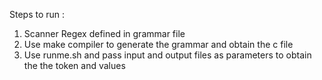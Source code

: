 Steps to run :
1. Scanner Regex defined in grammar file
2. Use make compiler to generate the grammar and obtain the c file
3. Use runme.sh and pass input and output files as parameters to obtain the the token and values
